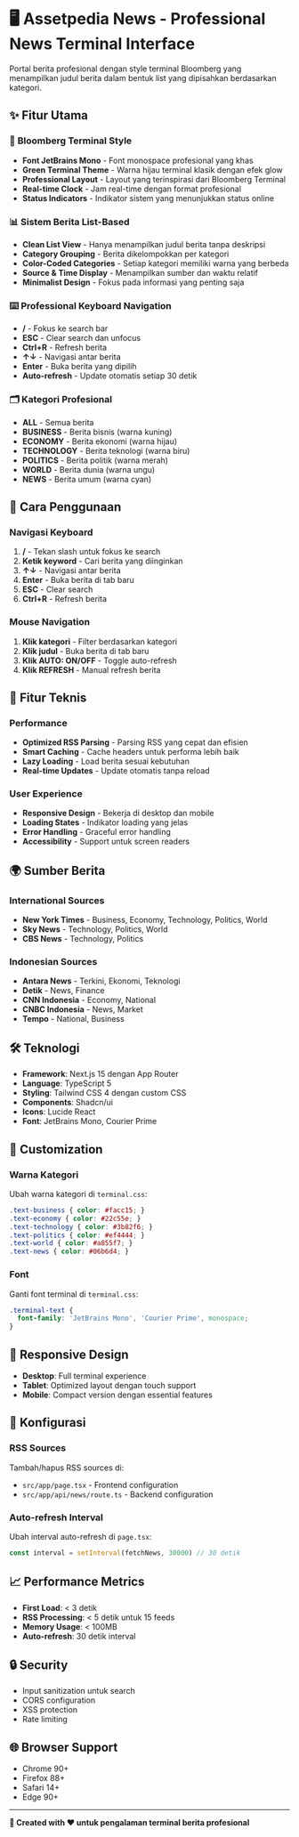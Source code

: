 # 🖥️ Assetpedia News - Professional News Terminal Interface

Portal berita profesional dengan style terminal Bloomberg yang menampilkan judul berita dalam bentuk list yang dipisahkan berdasarkan kategori.

## ✨ Fitur Utama

### 🎨 **Bloomberg Terminal Style**
- **Font JetBrains Mono** - Font monospace profesional yang khas
- **Green Terminal Theme** - Warna hijau terminal klasik dengan efek glow
- **Professional Layout** - Layout yang terinspirasi dari Bloomberg Terminal
- **Real-time Clock** - Jam real-time dengan format profesional
- **Status Indicators** - Indikator sistem yang menunjukkan status online

### 📊 **Sistem Berita List-Based**
- **Clean List View** - Hanya menampilkan judul berita tanpa deskripsi
- **Category Grouping** - Berita dikelompokkan per kategori
- **Color-Coded Categories** - Setiap kategori memiliki warna yang berbeda
- **Source & Time Display** - Menampilkan sumber dan waktu relatif
- **Minimalist Design** - Fokus pada informasi yang penting saja

### ⌨️ **Professional Keyboard Navigation**
- **/** - Fokus ke search bar
- **ESC** - Clear search dan unfocus
- **Ctrl+R** - Refresh berita
- **↑↓** - Navigasi antar berita
- **Enter** - Buka berita yang dipilih
- **Auto-refresh** - Update otomatis setiap 30 detik

### 🗂️ **Kategori Profesional**
- **ALL** - Semua berita
- **BUSINESS** - Berita bisnis (warna kuning)
- **ECONOMY** - Berita ekonomi (warna hijau)
- **TECHNOLOGY** - Berita teknologi (warna biru)
- **POLITICS** - Berita politik (warna merah)
- **WORLD** - Berita dunia (warna ungu)
- **NEWS** - Berita umum (warna cyan)

## 🚀 Cara Penggunaan

### **Navigasi Keyboard**
1. **/** - Tekan slash untuk fokus ke search
2. **Ketik keyword** - Cari berita yang diinginkan
3. **↑↓** - Navigasi antar berita
4. **Enter** - Buka berita di tab baru
5. **ESC** - Clear search
6. **Ctrl+R** - Refresh berita

### **Mouse Navigation**
1. **Klik kategori** - Filter berdasarkan kategori
2. **Klik judul** - Buka berita di tab baru
3. **Klik AUTO: ON/OFF** - Toggle auto-refresh
4. **Klik REFRESH** - Manual refresh berita

## 🎯 Fitur Teknis

### **Performance**
- **Optimized RSS Parsing** - Parsing RSS yang cepat dan efisien
- **Smart Caching** - Cache headers untuk performa lebih baik
- **Lazy Loading** - Load berita sesuai kebutuhan
- **Real-time Updates** - Update otomatis tanpa reload

### **User Experience**
- **Responsive Design** - Bekerja di desktop dan mobile
- **Loading States** - Indikator loading yang jelas
- **Error Handling** - Graceful error handling
- **Accessibility** - Support untuk screen readers

## 🌍 Sumber Berita

### **International Sources**
- **New York Times** - Business, Economy, Technology, Politics, World
- **Sky News** - Technology, Politics, World
- **CBS News** - Technology, Politics

### **Indonesian Sources**
- **Antara News** - Terkini, Ekonomi, Teknologi
- **Detik** - News, Finance
- **CNN Indonesia** - Economy, National
- **CNBC Indonesia** - News, Market
- **Tempo** - National, Business

## 🛠️ Teknologi

- **Framework**: Next.js 15 dengan App Router
- **Language**: TypeScript 5
- **Styling**: Tailwind CSS 4 dengan custom CSS
- **Components**: Shadcn/ui
- **Icons**: Lucide React
- **Font**: JetBrains Mono, Courier Prime

## 🎨 Customization

### **Warna Kategori**
Ubah warna kategori di `terminal.css`:
```css
.text-business { color: #facc15; }
.text-economy { color: #22c55e; }
.text-technology { color: #3b82f6; }
.text-politics { color: #ef4444; }
.text-world { color: #a855f7; }
.text-news { color: #06b6d4; }
```

### **Font**
Ganti font terminal di `terminal.css`:
```css
.terminal-text {
  font-family: 'JetBrains Mono', 'Courier Prime', monospace;
}
```

## 📱 Responsive Design

- **Desktop**: Full terminal experience
- **Tablet**: Optimized layout dengan touch support
- **Mobile**: Compact version dengan essential features

## 🔧 Konfigurasi

### **RSS Sources**
Tambah/hapus RSS sources di:
- `src/app/page.tsx` - Frontend configuration
- `src/app/api/news/route.ts` - Backend configuration

### **Auto-refresh Interval**
Ubah interval auto-refresh di `page.tsx`:
```javascript
const interval = setInterval(fetchNews, 30000) // 30 detik
```

## 📈 Performance Metrics

- **First Load**: < 3 detik
- **RSS Processing**: < 5 detik untuk 15 feeds
- **Memory Usage**: < 100MB
- **Auto-refresh**: 30 detik interval

## 🔒 Security

- Input sanitization untuk search
- CORS configuration
- XSS protection
- Rate limiting

## 🌐 Browser Support

- Chrome 90+
- Firefox 88+
- Safari 14+
- Edge 90+

---

**🚀 Created with ❤️ untuk pengalaman terminal berita profesional**
